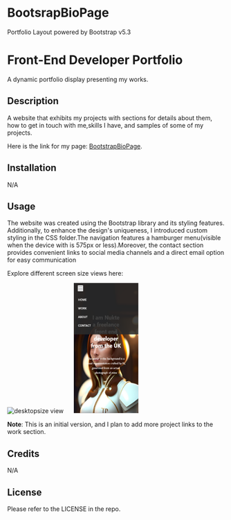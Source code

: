 # BootsrapBioPage
Portfolio Layout powered by Bootstrap v5.3

# Front-End Developer Portfolio

A dynamic portfolio display presenting my works.

## Description

A website that exhibits my projects with sections for details about them, how to get in touch with me,skills I have, and samples of some of my projects.

Here is the link for my page:
[BootstrapBioPage](https://nukte-y.github.io/Bootstrap-Portfolio/).

## Installation
N/A

## Usage

The website was created using the Bootstrap library and its styling features. Additionally, to enhance the design's uniqueness, I introduced custom styling in the CSS folder.The navigation features a hamburger menu(visible when the device with is 575px or less).Moreover, the contact section provides convenient links to social media channels and a direct email option for easy communication

Explore different screen size views here:

<div style="text-align:left;">
  <p float="left">
  <img src="./images/desktop.png" alt="desktopsize view" height="500px" width="400px" style="margin-right: 20px;"/>
  <img src="./images/Mobile.PNG" alt="max 600px view"height="300px" width="150px"/>
</div>

**Note**: This is an initial version, and I plan to add more project links to the work section.

## Credits
N/A

## License
Please refer to the LICENSE in the repo.
